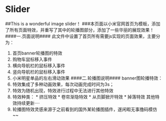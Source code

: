 # Slider
##This is a wonderful image slider！
###本页面以小米官网首页为模板，添加了所有页面特效，并重写了其中的轮播图部分，添加了一些华丽的展现效果！
####一.页面说明####
此文件中设置了首页所有需要js实现的页面效果，主要分为：
  1. 首页banner轮播图的特效
  2. 购物车鼠标移入事件
  3. 横向导航栏的鼠标移入事件
  4. 竖向导航栏的鼠标移入事件
  5. 小米明星单品的左右滑动效果
####二.轮播图说明####
banner图轮播特效：
  1. 特效集成了多种动画效果，每次动画完成时间为3s；
  2. 特效为随机出现，特效进行过程中无法进行其他特效
  3. 特效种类：
    * 挤压特效
    * 卷帘渐隐特效
    * 从页脚掀开特效
    * 掉落特效
    其他特效持续更新····
  4. 轮播图特效灵感来源于之前看到的国外某轮播图插件，遂闲暇无事撸码模仿~~ 
